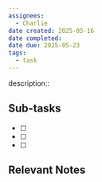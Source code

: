 ```yaml
---
assignees:
  - Charlie
date created: 2025-05-16
date completed: 
date due: 2025-05-23
tags:
  - task
---
```


description::<br>

## Sub-tasks

 - [ ] 
 - [ ] 
 - [ ] 

## Relevant Notes

